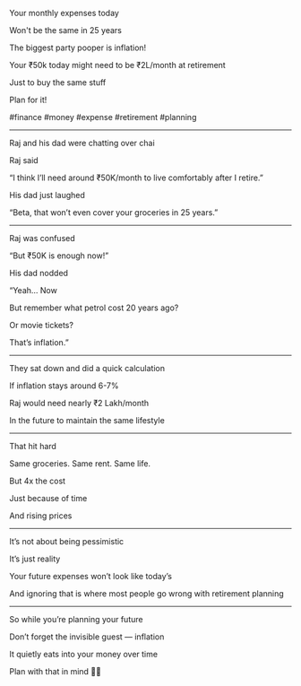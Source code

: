 Your monthly expenses today

Won't be the same in 25 years

The biggest party pooper is inflation! 

Your ₹50k today might need to be ₹2L/month at retirement

Just to buy the same stuff

Plan for it!

#finance #money #expense #retirement #planning

---

Raj and his dad were chatting over chai

Raj said

“I think I’ll need around ₹50K/month to live comfortably after I retire.”

His dad just laughed

“Beta, that won’t even cover your groceries in 25 years.”

---

Raj was confused

“But ₹50K is enough now!”

His dad nodded

“Yeah… Now

But remember what petrol cost 20 years ago? 

Or movie tickets? 

That’s inflation.”

---

They sat down and did a quick calculation

If inflation stays around 6-7%

Raj would need nearly ₹2 Lakh/month 

In the future to maintain the same lifestyle

---

That hit hard

Same groceries. Same rent. Same life. 

But 4x the cost

Just because of time

And rising prices

---

It’s not about being pessimistic

It’s just reality

Your future expenses won’t look like today’s

And ignoring that is where most people go wrong with retirement planning

---

So while you’re planning your future

Don’t forget the invisible guest — inflation

It quietly eats into your money over time

Plan with that in mind 🧾🔥
